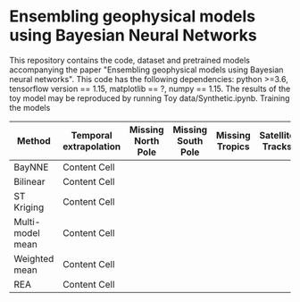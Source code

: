 # Ensembling geophysical models using Bayesian Neural Networks
This repository contains the code, dataset and pretrained models accompanying the paper "Ensembling geophysical models using Bayesian neural networks". This code has the following dependencies: python >=3.6, tensorflow version == 1.15, matplotlib == ?, numpy == 1.15.
The results of the toy model may be reproduced by running Toy data/Synthetic.ipynb.
Training the models 


| Method        | Temporal extrapolation | Missing North Pole | Missing South Pole | Missing Tropics | Satellite Tracks | Small Features |
| ------------- | ---------------------- | ------------------ | ------------------ | --------------- | ---------------- | -------------- |
| BayNNE        | Content Cell           |                    |                    |                 |                  |                | 
| Bilinear      | Content Cell           |                    |                    |                 |                  |                |
| ST Kriging    | Content Cell           |                    |                    |                 |                  |                |
| Multi-model mean | Content Cell        |                    |                    |                 |                  |                |
| Weighted mean | Content Cell           |                    |                    |                 |                  |                |
| REA           | Content Cell           |                    |                    |                 |                  |                |
